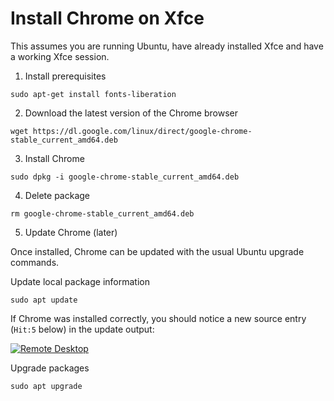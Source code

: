 # Install Chrome on Xfce

This assumes you are running Ubuntu, have already installed Xfce and have a working Xfce session.

1. Install prerequisites

```shell
sudo apt-get install fonts-liberation
```

2. Download the latest version of the Chrome browser

```shell
wget https://dl.google.com/linux/direct/google-chrome-stable_current_amd64.deb
```

3. Install Chrome

```shell
sudo dpkg -i google-chrome-stable_current_amd64.deb
```

4. Delete package

```shell
rm google-chrome-stable_current_amd64.deb
```

5. Update Chrome (later)

Once installed, Chrome can be updated with the usual Ubuntu upgrade commands.

Update local package information

```shell
sudo apt update
```

If Chrome was installed correctly, you should notice a new source entry (`Hit:5` below) in the update output:

[![Remote Desktop](/images/howto/linux/xfce/install-chrome-update.png)](/images/howto/linux/xfce/install-chrome-update.png)

Upgrade packages

```shell
sudo apt upgrade
```